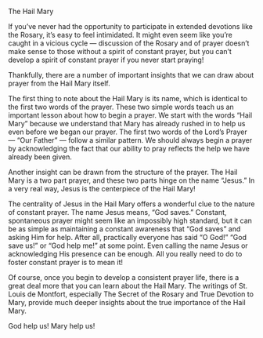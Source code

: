 The Hail Mary

If you’ve never had the opportunity to participate in extended devotions like the Rosary, it’s easy to feel intimidated. It might even seem like you’re caught in a vicious cycle — discussion of the Rosary and of prayer doesn’t make sense to those without a spirit of constant prayer, but you can’t develop a spirit of constant prayer if you never start praying!

Thankfully, there are a number of important insights that we can draw about prayer from the Hail Mary itself.

The first thing to note about the Hail Mary is its name, which is identical to the first two words of the prayer. These two simple words teach us an important lesson about how to begin a prayer. We start with the words “Hail Mary” because we understand that Mary has already rushed in to help us even before we began our prayer. The first two words of the Lord’s Prayer — “Our Father” — follow a similar pattern. We should always begin a prayer by acknowledging the fact that our ability to pray reflects the help we have already been given.

Another insight can be drawn from the structure of the prayer. The Hail Mary is a two part prayer, and these two parts hinge on the name “Jesus.” In a very real way, Jesus is the centerpiece of the Hail Mary!

The centrality of Jesus in the Hail Mary offers a wonderful clue to the nature of constant prayer. The name Jesus means, “God saves.” Constant, spontaneous prayer might seem like an impossibly high standard, but it can be as simple as maintaining a constant awareness that “God saves” and asking Him for help. After all, practically everyone has said “O God!” “God save us!” or “God help me!” at some point. Even calling the name Jesus or acknowledging His presence can be enough. All you really need to do to foster constant prayer is to mean it!

Of course, once you begin to develop a consistent prayer life, there is a great deal more that you can learn about the Hail Mary. The writings of St. Louis de Montfort, especially The Secret of the Rosary and True Devotion to Mary, provide much deeper insights about the true importance of the Hail Mary.

God help us! Mary help us!

